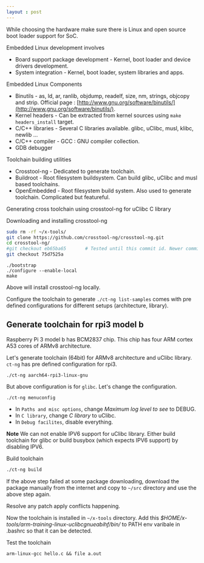 ```yaml
---
layout : post
---
```

While choosing the hardware make sure there is Linux and open source boot loader support for SoC.

Embedded Linux development involves
 - Board support package development - Kernel, boot loader and device drivers development.
 - System integration - Kernel, boot loader, system libraries and apps.

Embedded Linux Components
 - Binutils - as, ld, ar, ranlib, objdump, readelf, size, nm, strings, objcopy and strip. Official page : [http://www.gnu.org/software/binutils/](http://www.gnu.org/software/binutils/).
 - Kernel headers - Can be extracted from kernel sources using `make headers_install` target.
 - C/C++ libraries - Several C libraries available. glibc, uClibc, musl, klibc, newlib ...
 - C/C++ compiler - GCC : GNU compiler collection.
 - GDB debugger 

Toolchain building utilities
 - Crosstool-ng - Dedicated to generate toolchain.
 - Buildroot - Root filesystem buildsystem. Can build glibc, uClibc and musl based toolchains.
 - OpenEmbedded - Root filesystem build system. Also used to generate toolchain. Complicated but featureful.

Generating cross toolchain using crosstool-ng for uClibc C library

Downloading and installing crosstool-ng

```bash
sudo rm -rf ~/x-tools/
git clone https://github.com/crosstool-ng/crosstool-ng.git
cd crosstool-ng/
#git checkout eb65ba65       # Tested until this commit id. Newer commit ids need to be checked later.
git checkout 75d7525a
```
```
./bootstrap
./configure --enable-local
make
```
Above will install crosstool-ng locally.

Configure the toolchain to generate
`./ct-ng list-samples` comes with pre defined configurations for different setups (architecture, library).

## Generate toolchain for rpi3 model b
Raspberry Pi 3 model b has BCM2837 chip. This chip has four ARM cortex A53 cores of ARMv8 architecture.

Let's generate toolchain (64bit) for ARMv8 architecture and uClibc library. `ct-ng` has pre defined configuration for rpi3.
```
./ct-ng aarch64-rpi3-linux-gnu
```
But above configuration is for `glibc`. Let's change the configuration.
```
./ct-ng menuconfig
```
 - In `Paths and misc options`, change *Maximum log level to see* to DEBUG.
 - In `C library`, change *C library* to uClibc.
 - In `Debug facilites`, disable everything.

**Note** We can not enable IPV6 support for uClibc library. Either build toolchain for glibc or build busybox (which expects IPV6 support) by disabling IPV6.

Build toolchain
```bash
./ct-ng build
```

If the above step failed at some package downloading, download the package manually from the internet and copy to `~/src` directory and use the above step again.

Resolve any patch apply conflicts happening.

Now the toolchain is installed in `~/x-tools` directory. Add this *$HOME/x-tools/arm-training-linux-uclibcgnueabihf/bin/* to PATH env varibale in .bashrc so that it can be detected.

Test the toolchain

```
arm-linux-gcc hello.c && file a.out
```
